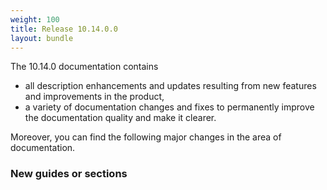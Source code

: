 ```yaml
---
weight: 100
title: Release 10.14.0.0
layout: bundle
---
```


The 10.14.0 documentation contains

* all description enhancements and updates resulting from new features and improvements in the product,
* a variety of documentation changes and fixes to permanently improve the documentation quality and make it clearer.

Moreover, you can find the following major changes in the area of documentation.

### New guides or sections

